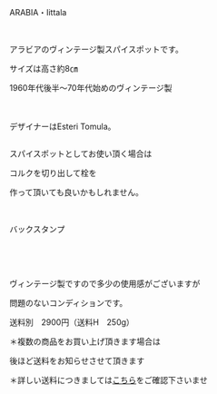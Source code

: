 <link rel="stylesheet" type="text/css" href="/assets/css/styles.css">

ARABIA・Iittala

  

アラビアのヴィンテージ製スパイスポットです。

サイズは高さ約8㎝

1960年代後半〜70年代始めのヴィンテージ製

  　 <img alt="" src="http://blog.cnobi.jp/v1/blog/user/71e35865e9e62f3f9d70420d6124d2ab/1478905175"/>         

デザイナーはEsteri Tomula。

<img alt="" src="http://blog.cnobi.jp/v1/blog/user/71e35865e9e62f3f9d70420d6124d2ab/1478905171"/> 

スパイスポットとしてお使い頂く場合は

コルクを切り出して栓を

作って頂いても良いかもしれません。

<img alt="" src="http://blog.cnobi.jp/v1/blog/user/71e35865e9e62f3f9d70420d6124d2ab/1478905173"/> 

<img alt="" src="http://blog.cnobi.jp/v1/blog/user/71e35865e9e62f3f9d70420d6124d2ab/1478905170"/> 

バックスタンプ

<img alt="" src="http://blog.cnobi.jp/v1/blog/user/71e35865e9e62f3f9d70420d6124d2ab/1478905174"/> 

<img alt="" src="http://blog.cnobi.jp/v1/blog/user/71e35865e9e62f3f9d70420d6124d2ab/1478905176"/> 

   

ヴィンテージ製ですので多少の使用感がございますが

問題のないコンディションです。

送料別　2900円（送料H　250g）

＊複数の商品をお買い上げ頂きます場合は

後ほど送料をお知らせさせて頂きます

＊詳しい送料につきましては[こちら](http://dkzakka.blog.shinobi.jp/Entry/3385/)をご確認下さいませ